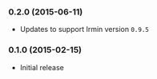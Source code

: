 ### 0.2.0 (2015-06-11)

* Updates to support Irmin version `0.9.5`

### 0.1.0 (2015-02-15)

* Initial release
